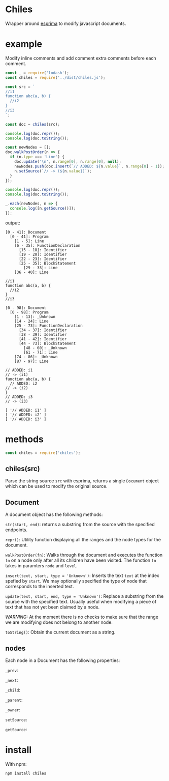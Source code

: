# Chiles

Wrapper around [esprima](https://www.npmjs.com/package/esprima) to modify javascript documents.

# example

Modify inline comments and add comment extra comments before each comment.

``` js
const _ = require('lodash');
const chiles = require('../dist/chiles.js');

const src = `
//i1
function abc(a, b) {
  //i2
}
//i3
`;

const doc = chiles(src);

console.log(doc.repr());
console.log(doc.toString());

const newNodes = [];
doc.walkPostOrder(n => {
  if (n.type === 'Line') {
    doc.update('\n', n.range[0], n.range[0], null);
    newNodes.push(doc.insert(`// ADDED: ${n.value}`, n.range[0] - 1));
    n.setSource(`// -> (${n.value})`);
  }
});

console.log(doc.repr());
console.log(doc.toString());

_.each(newNodes, n => {
  console.log([n.getSource()]);
});
```

output:

```
[0 - 41]: Document
  [0 - 41]: Program
    [1 - 5]: Line
    [6 - 35]: FunctionDeclaration
      [15 - 18]: Identifier
      [19 - 20]: Identifier
      [22 - 23]: Identifier
      [25 - 35]: BlockStatement
        [29 - 33]: Line
    [36 - 40]: Line

//i1
function abc(a, b) {
  //i2
}
//i3

[0 - 98]: Document
  [0 - 98]: Program
    [1 - 13]: _Unknown
    [14 - 24]: Line
    [25 - 73]: FunctionDeclaration
      [34 - 37]: Identifier
      [38 - 39]: Identifier
      [41 - 42]: Identifier
      [44 - 73]: BlockStatement
        [48 - 60]: _Unknown
        [61 - 71]: Line
    [74 - 86]: _Unknown
    [87 - 97]: Line

// ADDED: i1
// -> (i1)
function abc(a, b) {
  // ADDED: i2
// -> (i2)
}
// ADDED: i3
// -> (i3)

[ '// ADDED: i1' ]
[ '// ADDED: i2' ]
[ '// ADDED: i3' ]
```

# methods

``` js
const chiles = require('chiles');
```

## chiles(src)

Parse the string source `src` with esprima, returns a single `Document` object which can
be used to modify the original source.

## Document

A document object has the following methods:

`str(start, end)`: returns a substring from the source with the specified endpoints.

`repr()`: Utility function displaying all the ranges and the node types for the document.

`walkPostOrder(fn)`: Walks through the document and executes the function `fn` on a node only
 after all its children have been visited. The function `fn` takes in paramters `node` and `level`.
 
`insert(text, start, type = 'Unknown')`: Inserts the text `text` at the index spefied by `start`.
We may optionally specified the type of node that corresponds to the inserted text.

`update(text, start, end, type = 'Unknown')`: Replace a substring from the source with the specified
text. Usually useful when modifying a piece of text that has not yet been claimed by a node.

*WARNING:* At the moment there is no checks to make sure that the range we are modifying does not
belong to another node. 

`toString()`: Obtain the current document as a string.

## nodes

Each node in a Document has the following properties:

`_prev`:

`_next`:

`_child`:

`_parent`:

`_owner`:

`setSource`:

`getSource`:

# install

With npm:

```
npm install chiles
```
